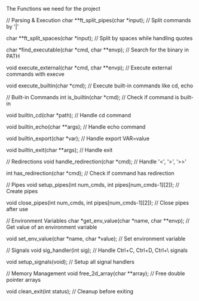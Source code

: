 The Functions we need for the project 

// Parsing & Execution
char	**ft_split_pipes(char *input);         // Split commands by '|'

char	**ft_split_spaces(char *input);        // Split by spaces while handling quotes

char	*find_executable(char *cmd, char **envp);  // Search for the binary in PATH

void	execute_external(char *cmd, char **envp);  // Execute external commands with execve

void	execute_builtin(char *cmd);           // Execute built-in commands like cd, echo


// Built-in Commands
int	is_builtin(char *cmd);                  // Check if command is built-in

void	builtin_cd(char *path);               // Handle cd command

void	builtin_echo(char **args);            // Handle echo command

void	builtin_export(char *var);            // Handle export VAR=value

void	builtin_exit(char **args);            // Handle exit


// Redirections
void	handle_redirection(char *cmd);        // Handle '<', '>', '>>'

int	has_redirection(char *cmd);            // Check if command has redirection


// Pipes
void	setup_pipes(int num_cmds, int pipes[num_cmds-1][2]);  // Create pipes

void	close_pipes(int num_cmds, int pipes[num_cmds-1][2]); // Close pipes after use


// Environment Variables
char	*get_env_value(char *name, char **envp); // Get value of an environment variable

void	set_env_value(char *name, char *value); // Set environment variable


// Signals
void	sig_handler(int sig);                 // Handle Ctrl+C, Ctrl+D, Ctrl+\ signals

void	setup_signals(void);                  // Setup all signal handlers


// Memory Management
void	free_2d_array(char **array);          // Free double pointer arrays

void	clean_exit(int status);               // Cleanup before exiting
